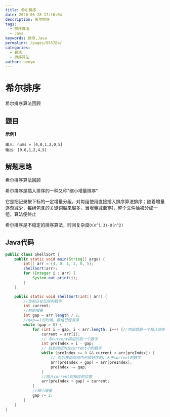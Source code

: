 ```yaml
---
title: 希尔排序
date: 2020-06-28 17:16:04
description: 希尔排序
tags: 
  - 排序算法
  - Java
keywords: 排序,Java
permalink: /pages/05578a/
categories: 
  - 算法
  - 排序算法
author: benym
---
```


# 希尔排序

希尔排序算法回顾

## 题目

**示例1**

```
输入: nums = [4,0,1,2,0,5]
输出: [0,0,1,2,4,5]
```

## 解题思路

希尔排序算法回顾

希尔排序是插入排序的一种又称"缩小增量排序"

它是把记录按下标的一定增量分组，对每组使用直接插入排序算法排序；随着增量逐渐减少，每组包含的关键词越来越多，当增量减至1时，整个文件恰被分成一组，算法便终止

希尔排序是不稳定的排序算法，时间复杂度`O(n^1.3)-O(n^2)`

## Java代码

```java
public class ShellSort {
    public static void main(String[] args) {
        int[] arr = {4, 0, 1, 2, 0, 5};
        shellSort(arr);
        for (Integer i : arr) {
            System.out.print(i);
        }
    }

    public static void shellSort(int[] arr) {
        //当前正在比较的数字
        int current;
        //初始增量
        int gap = arr.length / 2;
        //gap==1的时候，数组已经有序
        while (gap > 0) {
            for (int i = gap; i < arr.length; i++) {//内部就是一个插入排序
                current = arr[i];
                // 与current同组的前一个数字
                int preIndex = i - gap;
                // 找到同组内比current小的数字
                while (preIndex >= 0 && current < arr[preIndex]) {
                    // 向后移动同组内已排好序的，大于current的数字
                    arr[preIndex + gap] = arr[preIndex];
                    preIndex -= gap;
                }
                //插入current到相应的位置
                arr[preIndex + gap] = current;
            }
            //缩小增量
            gap /= 2;
        }
    }
}
```

